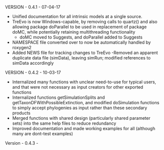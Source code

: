 VERSION - 0.4.1 - 07-04-17
- Unified documentation for all intrinsic models at a single source.
- TreEvo is now Windows-capable, by removing calls to quartz() and also allowing package doParallel to be used in replacement of package doMC, while potentially retaining multithreading functionality
	- doMC moved to Suggests, and doParallel added to Suggests
- NAMESPACE file converted over to now be automatically handled by roxygen2
- Added NEWS file for tracking changes to TreEvo
-Removed an apparent duplicate data file (simData), leaving simRun; modified references to simData accordingly

VERSION - 0.4.2 - 10-03-17
- Internalized many functions with unclear need-to-use for typical users, and that were not necessary as input creators for other exported functions
- Internalized functions getSimulationSplits and getTaxonDFWithPossibleExtinction, and modified doSimulation functions to simply accept phylogenies as input rather than these secondary products
- Merged functions with shared design (particularly shared parameter sets) into the same help files to reduce redundancy
- Improved documentation and made working examples for all (although many are dont-test examples)

Version - 0.4.3 -


